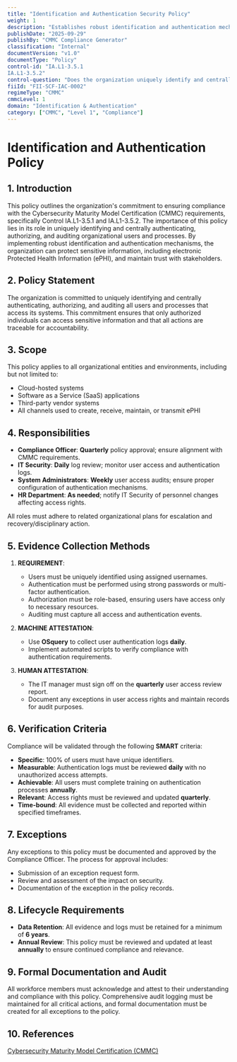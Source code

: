 ```yaml
---
title: "Identification and Authentication Security Policy"
weight: 1
description: "Establishes robust identification and authentication mechanisms to protect sensitive information and ensure accountability for all user access within the organization."
publishDate: "2025-09-29"
publishBy: "CMMC Compliance Generator"
classification: "Internal"
documentVersion: "v1.0"
documentType: "Policy"
control-id: "IA.L1-3.5.1
IA.L1-3.5.2"
control-question: "Does the organization uniquely identify and centrally Authenticate, Authorize and Audit (AAA) organizational users and processes acting on behalf of organizational users?"
fiiId: "FII-SCF-IAC-0002"
regimeType: "CMMC"
cmmcLevel: 1
domain: "Identification & Authentication"
category: ["CMMC", "Level 1", "Compliance"]
---
```


# Identification and Authentication Policy

## 1. Introduction
This policy outlines the organization's commitment to ensuring compliance with the Cybersecurity Maturity Model Certification (CMMC) requirements, specifically Control IA.L1-3.5.1 and IA.L1-3.5.2. The importance of this policy lies in its role in uniquely identifying and centrally authenticating, authorizing, and auditing organizational users and processes. By implementing robust identification and authentication mechanisms, the organization can protect sensitive information, including electronic Protected Health Information (ePHI), and maintain trust with stakeholders.

## 2. Policy Statement
The organization is committed to uniquely identifying and centrally authenticating, authorizing, and auditing all users and processes that access its systems. This commitment ensures that only authorized individuals can access sensitive information and that all actions are traceable for accountability.

## 3. Scope
This policy applies to all organizational entities and environments, including but not limited to:
- Cloud-hosted systems
- Software as a Service (SaaS) applications
- Third-party vendor systems
- All channels used to create, receive, maintain, or transmit ePHI

## 4. Responsibilities
- **Compliance Officer**: **Quarterly** policy approval; ensure alignment with CMMC requirements.
- **IT Security**: **Daily** log review; monitor user access and authentication logs.
- **System Administrators**: **Weekly** user access audits; ensure proper configuration of authentication mechanisms.
- **HR Department**: **As needed**; notify IT Security of personnel changes affecting access rights.

All roles must adhere to related organizational plans for escalation and recovery/disciplinary action.

## 5. Evidence Collection Methods
1. **REQUIREMENT**: 
   - Users must be uniquely identified using assigned usernames.
   - Authentication must be performed using strong passwords or multi-factor authentication.
   - Authorization must be role-based, ensuring users have access only to necessary resources.
   - Auditing must capture all access and authentication events.

2. **MACHINE ATTESTATION**: 
   - Use **OSquery** to collect user authentication logs **daily**.
   - Implement automated scripts to verify compliance with authentication requirements.

3. **HUMAN ATTESTATION**: 
   - The IT manager must sign off on the **quarterly** user access review report.
   - Document any exceptions in user access rights and maintain records for audit purposes.

## 6. Verification Criteria
Compliance will be validated through the following **SMART** criteria:
- **Specific**: 100% of users must have unique identifiers.
- **Measurable**: Authentication logs must be reviewed **daily** with no unauthorized access attempts.
- **Achievable**: All users must complete training on authentication processes **annually**.
- **Relevant**: Access rights must be reviewed and updated **quarterly**.
- **Time-bound**: All evidence must be collected and reported within specified timeframes.

## 7. Exceptions
Any exceptions to this policy must be documented and approved by the Compliance Officer. The process for approval includes:
- Submission of an exception request form.
- Review and assessment of the impact on security.
- Documentation of the exception in the policy records.

## 8. Lifecycle Requirements
- **Data Retention**: All evidence and logs must be retained for a minimum of **6 years**.
- **Annual Review**: This policy must be reviewed and updated at least **annually** to ensure continued compliance and relevance.

## 9. Formal Documentation and Audit
All workforce members must acknowledge and attest to their understanding and compliance with this policy. Comprehensive audit logging must be maintained for all critical actions, and formal documentation must be created for all exceptions to the policy.

## 10. References
[Cybersecurity Maturity Model Certification (CMMC)](https://www.acq.osd.mil/cmmc/)